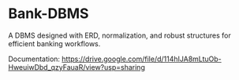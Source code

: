 # Bank-DBMS

A DBMS designed with ERD, normalization, and robust structures for efficient banking workflows.

Documentation: https://drive.google.com/file/d/114hIJA8mLtuOb-HweuiwDbd_qzyFauaR/view?usp=sharing
